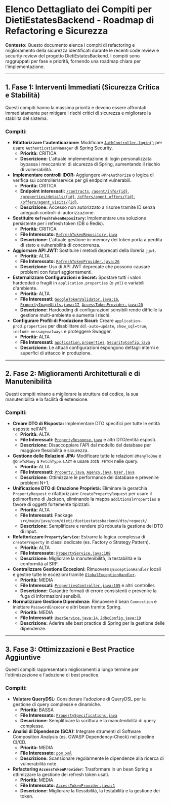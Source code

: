 # Elenco Dettagliato dei Compiti per DietiEstatesBackend - Roadmap di Refactoring e Sicurezza

**Contesto:** Questo documento elenca i compiti di refactoring e miglioramento della sicurezza identificati durante le recenti code review e security review del progetto DietiEstatesBackend. I compiti sono raggruppati per fase e priorità, fornendo una roadmap chiara per l'implementazione.

---

## 1. Fase 1: Interventi Immediati (Sicurezza Critica e Stabilità)

Questi compiti hanno la massima priorità e devono essere affrontati immediatamente per mitigare i rischi critici di sicurezza e migliorare la stabilità del sistema.

### Compiti:

*   **Rifattorizzare l'autenticazione:** Modificare [`AuthController.login()`](src/main/java/com/dieti/dietiestatesbackend/controller/AuthController.java:58) per usare `AuthenticationManager` di Spring Security.
    *   **Priorità:** CRITICA
    *   **Descrizione:** L'attuale implementazione di login personalizzata bypassa i meccanismi di sicurezza di Spring, aumentando il rischio di vulnerabilità.
*   **Implementare controlli IDOR:** Aggiungere `@PreAuthorize` o logica di verifica sui controller/service per gli endpoint vulnerabili.
    *   **Priorità:** CRITICA
    *   **Endpoint interessati:** [`/contracts`](src/main/java/com/dieti/dietiestatesbackend/controller/ContractController.java:17), [`/agent/info/{id}`](src/main/java/com/dieti/dietiestatesbackend/controller/AuthController.java:147), [`/properties/details/{id}`](src/main/java/com/dieti/dietiestatesbackend/controller/PropertiesController.java:56), [`/offers/agent_offers/{id}`](src/main/java/com/dieti/dietiestatesbackend/controller/OfferController.java:27), [`/offers/agent_visits/{id}`](src/main/java/com/dieti/dietiestatesbackend/controller/VisitController.java:29).
    *   **Descrizione:** Accesso non autorizzato a risorse tramite ID senza adeguati controlli di autorizzazione.
*   **Sostituire `RefreshTokenRepository`:** Implementare una soluzione persistente per i refresh token (DB o Redis).
    *   **Priorità:** CRITICA
    *   **File Interessato:** [`RefreshTokenRepository.java`](src/main/java/com/dieti/dietiestatesbackend/security/RefreshTokenRepository.java)
    *   **Descrizione:** L'attuale gestione in-memory dei token porta a perdita di stato e vulnerabilità di concorrenza.
*   **Aggiornare API JWT:** Sostituire i metodi deprecati della libreria `jjwt`.
    *   **Priorità:** ALTA
    *   **File Interessato:** [`RefreshTokenProvider.java:26`](src/main/java/com/dieti/dietiestatesbackend/security/RefreshTokenProvider.java:26)
    *   **Descrizione:** Uso di API JWT deprecate che possono causare problemi con futuri aggiornamenti.
*   **Esternalizzare Configurazioni e Secret:** Spostare tutti i valori hardcodati o fragili in `application.properties` (o `yml`) e variabili d'ambiente.
    *   **Priorità:** ALTA
    *   **File Interessati:** [`GoogleTokenValidator.java:16`](src/main/java/com/dieti/dietiestatesbackend/security/GoogleTokenValidator.java:16), [`PropertyImageUtils.java:17`](src/main/java/com/dieti/dietiestatesbackend/util/PropertyImageUtils.java:17), [`AccessTokenProvider.java:20`](src/main/java/com/dieti/dietiestatesbackend/security/AccessTokenProvider.java:20)
    *   **Descrizione:** Hardcoding di configurazioni sensibili rende difficile la gestione multi-ambiente e aumenta i rischi.
*   **Configurare Profili di Produzione Sicuri:** Creare `application-prod.properties` per disabilitare `ddl-auto=update`, `show_sql=true`, `include-message=always` e proteggere Swagger.
    *   **Priorità:** ALTA
    *   **File Interessati:** [`application.properties`](src/main/resources/application.properties), [`SecurityConfig.java`](src/main/java/com/dieti/dietiestatesbackend/config/SecurityConfig.java:1)
    *   **Descrizione:** Le attuali configurazioni espongono dettagli interni e superfici di attacco in produzione.

---

## 2. Fase 2: Miglioramenti Architetturali e di Manutenibilità

Questi compiti mirano a migliorare la struttura del codice, la sua manutenibilità e la facilità di estensione.

### Compiti:

*   **Creare DTO di Risposta:** Implementare DTO specifici per tutte le entità esposte nell'API.
    *   **Priorità:** ALTA
    *   **File Interessati:** [`PropertyResponse.java`](src/main/java/com/dieti/dietiestatesbackend/dto/response/PropertyResponse.java) e altri DTO/entità esposti.
    *   **Descrizione:** Disaccoppiare l'API dal modello del database per maggiore flessibilità e sicurezza.
*   **Gestione delle Relazioni JPA:** Modificare tutte le relazioni `@ManyToOne` e `@OneToMany` a `FetchType.LAZY` e usare `JOIN FETCH` nelle query.
    *   **Priorità:** ALTA
    *   **File Interessati:** [`Property.java`](src/main/java/com/dieti/dietiestatesbackend/entities/Property.java), [`Agency.java`](src/main/java/com/dieti/dietiestatesbackend/entities/Agency.java), [`User.java`](src/main/java/com/dieti/dietiestatesbackend/entities/User.java)
    *   **Descrizione:** Ottimizzare le performance del database e prevenire problemi N+1.
*   **Unificazione DTO di Creazione Proprietà:** Eliminare la gerarchia `PropertyRequest` e rifattorizzare `CreatePropertyRequest` per usare il polimorfismo di Jackson, eliminando la mappa `additionalProperties` a favore di oggetti fortemente tipizzati.
    *   **Priorità:** ALTA
    *   **File Interessati:** Package `src/main/java/com/dieti/dietiestatesbackend/dto/request/`
    *   **Descrizione:** Semplificare e rendere più robusta la gestione dei DTO di input.
*   **Refattorizzare `PropertyService`:** Estrarre la logica complessa di `createProperty` in classi dedicate (es. Factory o Strategy Pattern).
    *   **Priorità:** ALTA
    *   **File Interessato:** [`PropertyService.java:108`](src/main/java/com/dieti/dietiestatesbackend/service/PropertyService.java:108)
    *   **Descrizione:** Migliorare la manutenibilità, la testabilità e la conformità al SRP.
*   **Centralizzare Gestione Eccezioni:** Rimuovere `@ExceptionHandler` locali e gestire tutte le eccezioni tramite [`GlobalExceptionHandler`](src/main/java/com/dieti/dietiestatesbackend/exception/GlobalExceptionHandler.java:1).
    *   **Priorità:** MEDIA
    *   **File Interessati:** [`PropertiesController.java:105`](src/main/java/com/dieti/dietiestatesbackend/controller/PropertiesController.java:105) e altri controller.
    *   **Descrizione:** Garantire formati di errore consistenti e prevenire la fuga di informazioni sensibili.
*   **Normalizzare Gestione Dipendenze:** Rimuovere il bean `Connection` e iniettare `PasswordEncoder` e altri bean tramite Spring.
    *   **Priorità:** MEDIA
    *   **File Interessati:** [`UserService.java:14`](src/main/java/com/dieti/dietiestatesbackend/service/UserService.java:14), [`JdbcConfig.java:19`](src/main/java/com/dieti/dietiestatesbackend/config/JdbcConfig.java:19)
    *   **Descrizione:** Aderire alle best practice di Spring per la gestione delle dipendenze.

---

## 3. Fase 3: Ottimizzazioni e Best Practice Aggiuntive

Questi compiti rappresentano miglioramenti a lungo termine per l'ottimizzazione e l'adozione di best practice.

### Compiti:

*   **Valutare QueryDSL:** Considerare l'adozione di QueryDSL per la gestione di query complesse e dinamiche.
    *   **Priorità:** BASSA
    *   **File Interessato:** [`PropertySpecifications.java`](src/main/java/com/dieti/dietiestatesbackend/specification/PropertySpecifications.java)
    *   **Descrizione:** Semplificare la scrittura e la manutenibilità di query complesse.
*   **Analisi di Dipendenze (SCA):** Integrare strumenti di Software Composition Analysis (es. OWASP Dependency-Check) nel pipeline CI/CD.
    *   **Priorità:** MEDIA
    *   **File Interessato:** [`pom.xml`](pom.xml)
    *   **Descrizione:** Scansionare regolarmente le dipendenze alla ricerca di vulnerabilità note.
*   **Refactoring `AccessTokenProvider`:** Trasformare in un bean Spring e ottimizzare la gestione dei refresh token usati.
    *   **Priorità:** MEDIA
    *   **File Interessato:** [`AccessTokenProvider.java:1`](src/main/java/com/dieti/dietiestatesbackend/security/AccessTokenProvider.java:1)
    *   **Descrizione:** Migliorare la flessibilità, la testabilità e la gestione dei token.
